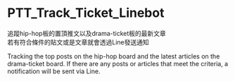 # PTT_Track_Ticket_Linebot

追蹤hip-hop板的置頂推文以及drama-ticket板的最新文章    
若有符合條件的貼文或是文章就會透過Line發送通知

Tracking the top posts on the hip-hop board and the latest articles on the drama-ticket board.    If there are any posts or articles that meet the criteria, a notification will be sent via Line.
